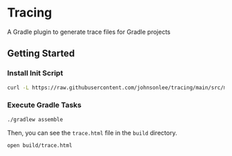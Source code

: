# Tracing

A Gradle plugin to generate trace files for Gradle projects

## Getting Started

### Install Init Script

```bash
curl -L https://raw.githubusercontent.com/johnsonlee/tracing/main/src/main/resources/init.gradle.kts > ~/.gradle/init.d/tracing.gradle.kts
```

### Execute Gradle Tasks

```bash
./gradlew assemble
```

Then, you can see the `trace.html` file in the `build` directory.

```bash
open build/trace.html
```


